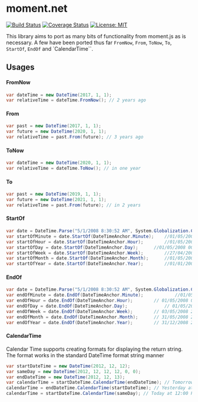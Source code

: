 # moment.net

[![Build Status](https://travis-ci.org/bolorundurowb/moment.net.svg?branch=master)](https://travis-ci.org/bolorundurowb/moment.net)  [![Coverage Status](https://coveralls.io/repos/github/bolorundurowb/moment.net/badge.svg)](https://coveralls.io/github/bolorundurowb/moment.net)  [![License: MIT](https://img.shields.io/badge/License-MIT-yellow.svg)](LICENSE)


This library aims to port as many bits of functionality from moment.js as is necessary. A few have been ported thus far `FromNow`, `From`, `ToNow`, `To`, `StartOf`, `EndOf` and `CalendarTime``.

## Usages

#### FromNow
```csharp
var dateTime = new DateTime(2017, 1, 1);
var relativeTime = dateTime.FromNow(); // 2 years ago
```

#### From
```csharp
var past = new DateTime(2017, 1, 1);
var future = new DateTime(2020, 1, 1);
var relativeTime = past.From(future); // 3 years ago
```


#### ToNow
```csharp
var dateTime = new DateTime(2020, 1, 1);
var relativeTime = dateTime.ToNow(); // in one year
```

#### To
```csharp
var past = new DateTime(2019, 1, 1);
var future = new DateTime(2021, 1, 1);
var relativeTime = past.From(future); // in 2 years
```

#### StartOf
```csharp
var date = DateTime.Parse("5/1/2008 8:30:52 AM", System.Globalization.CultureInfo.InvariantCulture);
var startOfMinute = date.StartOf(DateTimeAnchor.Minute);	//01/05/2008 08:30:00"
var startOfHour = date.StartOf(DateTimeAnchor.Hour);		//01/05/2008 08:00:00" 
var startOfDay = date.StartOf(DateTimeAnchor.Day);		//01/05/2008 00:00:00"
var startOfWeek = date.StartOf(DateTimeAnchor.Week);		//27/04/2008 00:00:00" (previous month)
var startOfMonth = date.StartOf(DateTimeAnchor.Month);		//01/05/2008 00:00:00"
var startOfYear = date.StartOf(DateTimeAnchor.Year);		//01/01/2008 00:00:00"
```

#### EndOf
```csharp
var date = DateTime.Parse("5/1/2008 8:30:52 AM", System.Globalization.CultureInfo.InvariantCulture);
var endOfMinute = date.EndOf(DateTimeAnchor.Minute);	        //01/05/2008 08:30:59
var endOfHour = date.EndOf(DateTimeAnchor.Hour);		// 01/05/2008 08:59:59
var endOfDay = date.EndOf(DateTimeAnchor.Day);		        // 01/05/2008 23:59:59
var endOfWeek = date.EndOf(DateTimeAnchor.Week);		// 03/05/2008 23:59:59
var endOfMonth = date.EndOf(DateTimeAnchor.Month);		// 31/05/2008 23:59:59
var endOfYear = date.EndOf(DateTimeAnchor.Year);		// 31/12/2008 23:59:59
```

#### CalendarTime
Calendar Time supports creating formats for displaying the return string. The format works in the standard DateTime format string manner

```csharp
var startDateTime = new DateTime(2012, 12, 12);
var sameDay = new DateTime(2012, 12, 12, 12, 0, 0);
var endDateTime = new DateTime(2012, 12, 13);
var calendarTime = startDateTime.CalendarTime(endDateTime); // Tomorrow at 00:00 AM
calendarTime = endDateTime.CalendarTime(startDateTime); // Yesterday at 00:00 AM
calendarTime = startDateTime.CalendarTime(sameDay); // Today at 12:00 PM
```